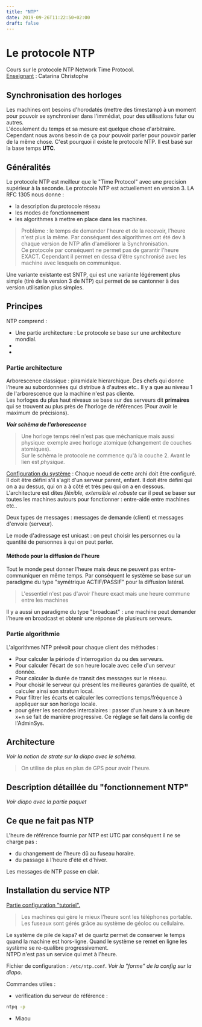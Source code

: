 ```yaml
---
title: "NTP"
date: 2019-09-26T11:22:50+02:00
draft: false
---
```

# Le protocole NTP
Cours sur le protocole NTP Network Time Protocol.\
<u>Enseignant</u> : Catarina Christophe

## Synchronisation des horloges
Les machines ont besoins d'horodatés (mettre des timestamp) à un moment pour pouvoir se synchroniser dans l'immédiat, pour des utilisations futur ou autres.\
L'écoulement du temps et sa mesure est quelque chose d'arbitraire.\
Cependant nous avons besoin de ça pour pouvoir parler pour pouvoir parler de la même chose. C'est pourquoi il existe le protocole NTP. Il est basé sur la base temps **UTC**.

## Généralités
Le protocole NTP est meilleur que le "Time Protocol" avec une precision supérieur à la seconde.
Le protocole NTP est actuellement en version 3.
LA RFC 1305 nous donne :
+ la description du protocole réseau
+ les modes de fonctionnement
+ les algorithmes à mettre en place dans les machines.

> Problème : le temps de demander l'heure et de la recevoir, l'heure n'est plus la même. Par conséquent des algorithmes ont été dev à chaque version de NTP afin d'améliorer la Synchronisation.\
 Ce protocole par conséquent ne permet pas de garantir l'heure EXACT. Cependant il permet en dessa d'être synchronisé avec les machine avec lesquels on communique.

 Une variante existante est SNTP, qui est une variante légérement plus simple (tiré de la version 3 de NTP) qui permet de se cantonner à des version utilisation plus simples.

## Principes
NTP comprend :

+ Une partie architecture : Le protocole se base sur une architecture mondial.
+
+

### Partie architecture
Arborescence classique : piramidale hierarchique. Des chefs qui donne l'heure au subordonnées qui distribue à d'autres etc.. Il y a que au niveau 1 de l'arborescence que la machine n'est pas cliente.\
Les horloges du plus haut niveaux se base sur des serveurs dit **primaires** qui se trouvent au plus près de l'horloge de références (Pour avoir le maximum de précisions).

***Voir schèma de l'arborescence***

> Une horloge temps réel n'est pas que méchanique mais aussi physique: exemple avec horloge atomique (changement de couches atomiques).\
> Sur le schèma le protocole ne commence qu'à la couche 2. Avant le lien est *physique*.

<u>Configuration du système</u> : Chaque noeud de cette archi doit être configuré. Il doit être défini s'il s'agit d'un serveur parent, enfant. Il doit être défini qui on a au dessus, qui on a à côté et très peu qui on a en dessous.\
L'architecture est dites *fléxible, extensible et robuste* car il peut se baser sur toutes les machines autours pour fonctionner : entre-aide entre machines etc..

Deux types de messages : messages de demande (client) et messages d'envoie (serveur).

Le mode d'adressage est unicast : on peut choisir les personnes ou la quantité de personnes à qui on peut parler.

#### Méthode pour la diffusion de l'heure
Tout le monde peut donner l'heure mais deux ne peuvent pas entre-communiquer en même temps. Par conséquent le système se base sur un paradigme du type "symétrique ACTIF/PASSIF" pour la diffusion latéral.

> L'essentiel n'est pas d'avoir l'heure exact mais une heure commune entre les machines

Il y a aussi un paradigme du type "broadcast" : une machine peut demander l'heure en broadcast et obtenir une réponse de plusieurs serveurs.

### Partie algorithmie
L'algorithmes NTP prévoit pour chaque client des méthodes :

+ Pour calculer la période d'interrogation du ou des serveurs.
+ Pour calculer l'écart de son heure locale avec celle d'un serveur donnée.
+ Pour calculer la durée de transit des messages sur le réseau.
+ Pour choisir le serveur qui présent les meilleures garanties de qualité, et calculer ainsi son stratum local.
+ Pour filtrer les écarts et calculer les corrections temps/fréquence à appliquer sur son horloge locale.
+ pour gérer les secondes intercalaires : passer d'un heure x à un heure x+n se fait de manière progressive. Ce réglage se fait dans la config de l'AdminSys.

## Architecture
*Voir la notion de strate sur la diapo avec le schèma.*
> On utilise de plus en plus de GPS pour avoir l'heure.

## Description détaillée du "fonctionnement NTP"
*Voir diapo avec la partie paquet*

## Ce que ne fait pas NTP
L'heure de référence fournie par NTP est UTC par conséquent il ne se charge pas :

+ du changement de l'heure dû au fuseau horaire.
+ du passage à l'heure d'été et d'hiver.

Les messages de NTP passe en clair.

## Installation du service NTP
<u>Partie configuration "tutoriel".</u>

> Les machines qui gère le mieux l'heure sont les téléphones portable. Les fuseaux sont gérés grâce au système de géoloc ou cellulaire.

Le système de pile de kapa? et de quartz permet de conserver le temps quand la machine est hors-ligne. Quand le système se remet en ligne les système se re-qualibre progressivement.\
NTPD n'est pas un service qui met à l'heure.

Fichier de configuration : `/etc/ntp.conf`. *Voir la "forme" de la config sur la diapo*.

Commandes utiles :

+ verification du serveur de référence :

```bash
ntpq -p
```

+ Miaou
